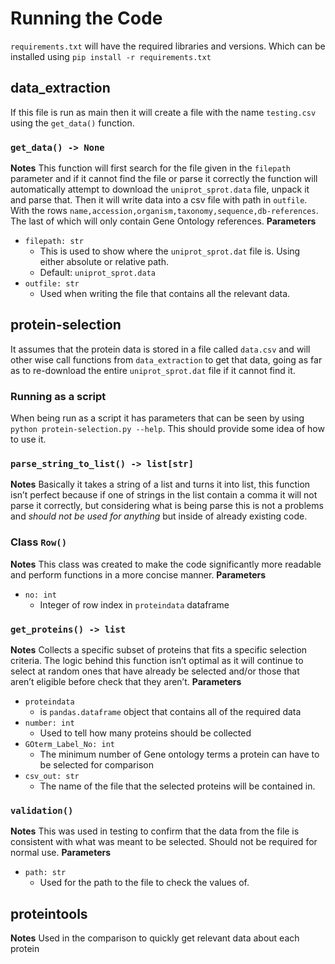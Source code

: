 
# Running the Code
`requirements.txt` will have the required libraries and versions. Which can be installed using `pip install -r requirements.txt`

## data_extraction
If this file is run as main then it will create a file with the name `testing.csv` using the `get_data()` function.
### `get_data() -> None`
**Notes**
This function will first search for the file given in the `filepath` parameter and if it cannot find the file or parse it correctly the function will automatically attempt to download the `uniprot_sprot.data` file, unpack it and parse that. Then it will write data into a csv file with path in `outfile`. With the rows `name,accession,organism,taxonomy,sequence,db-references`. The last of which will only contain Gene Ontology references.
**Parameters**
- `filepath: str`
	- This is used to show where the `uniprot_sprot.dat` file is. Using either absolute or relative path.
	- Default: `uniprot_sprot.data`
- `outfile: str`
	- Used when writing the file that contains all the relevant data.
## protein-selection
It assumes that the protein data is stored in a file called `data.csv` and will other wise call functions from `data_extraction` to get that data, going as far as to re-download the entire `uniprot_sprot.dat` file if it cannot find it. 

### Running as a script
When being run as a script it has parameters that can be seen by using `python protein-selection.py --help`. This should provide some idea of how to use it.

### `parse_string_to_list() -> list[str]`
**Notes**
Basically it takes a string of a list and turns it into list, this function isn’t perfect because if one of strings in the list contain a comma it will not parse it correctly, but considering what is being parse this is not a problems and _should not be used for anything_ but inside of already existing code.
### Class `Row()`
**Notes**
This class was created to make the code significantly more readable and perform functions in a more concise manner. 
**Parameters**
* `no: int`
	* Integer of row index in `proteindata` dataframe

### `get_proteins() -> list`
**Notes**
Collects a specific subset of proteins that fits a specific selection criteria. The logic behind this function isn’t optimal as it will continue to select at random ones that have already be selected and/or those that aren’t eligible before check that they aren’t. 
**Parameters**
* `proteindata` 
	* is `pandas.dataframe` object that contains all of the required data
* `number: int`
	* Used to tell how many proteins should be collected 
* `GOterm_Label_No: int`
	* The minimum number of Gene ontology terms a protein can have to be selected for comparison
* `csv_out: str`
	* The name of the file that the selected proteins will be contained in. 
### `validation()`
**Notes**
This was used in testing to confirm that the data from the file is consistent with what was meant to be selected. Should not be required for normal use.
**Parameters**
* `path: str`
	* Used for the path to the file to check the values of.

## proteintools
**Notes**
Used in the comparison to quickly get relevant data about each protein
